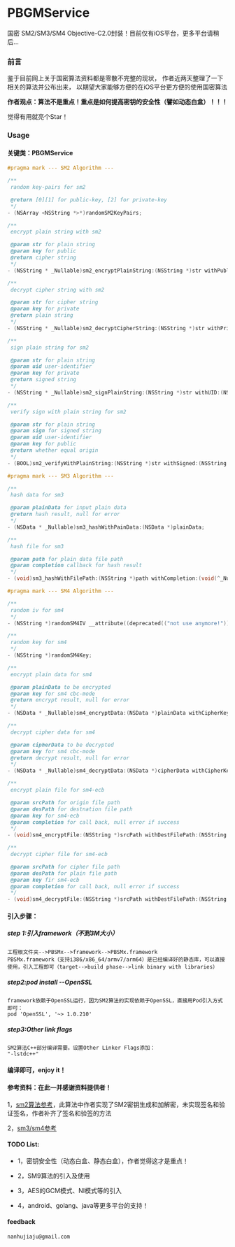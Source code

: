 # PBGMService

国密 SM2/SM3/SM4 Objective-C2.0封装！目前仅有iOS平台，更多平台请稍后...

### 前言

鉴于目前网上关于国密算法资料都是零散不完整的现状，
作者近两天整理了一下相关的算法并公布出来，
以期望大家能够方便的在iOS平台更方便的使用国密算法

**作者观点：算法不是重点！重点是如何提高密钥的安全性（譬如动态白盒）！！！**

觉得有用就亮个Star！
	
### Usage

#### 关键类：PBGMService

```Objective-C
#pragma mark --- SM2 Algorithm ---

/**
 random key-pairs for sm2

 @return [0][1] for public-key, [2] for private-key
 */
- (NSArray <NSString *>*)randomSM2KeyPairs;

/**
 encrypt plain string with sm2

 @param str for plain string
 @param key for public
 @return cipher string
 */
- (NSString * _Nullable)sm2_encryptPlainString:(NSString *)str withPublicKey:(NSString *)key;

/**
 decrypt cipher string with sm2

 @param str for cipher string
 @param key for private
 @return plain string
 */
- (NSString * _Nullable)sm2_decryptCipherString:(NSString *)str withPrivateKey:(NSString *)key;

/**
 sign plain string for sm2

 @param str for plain string
 @param uid user-identifier
 @param key for private
 @return signed string
 */
- (NSString * _Nullable)sm2_signPlainString:(NSString *)str withUID:(NSString *)uid withPrivateKey:(NSString *)key;

/**
 verify sign with plain string for sm2

 @param str for plain string
 @param sign for signed string
 @param uid user-identifier
 @param key for public
 @return whether equal origin
 */
- (BOOL)sm2_verifyWithPlainString:(NSString *)str withSigned:(NSString *)sign withUID:(NSString *)uid withPublicKey:(NSString *)key;

#pragma mark --- SM3 Algorithm ---

/**
 hash data for sm3

 @param plainData for input plain data
 @return hash result, null for error
 */
- (NSData * _Nullable)sm3_hashWithPainData:(NSData *)plainData;

/**
 hash file for sm3

 @param path for plain data file path
 @param completion callback for hash result
 */
- (void)sm3_hashWithFilePath:(NSString *)path withCompletion:(void(^_Nullable)(NSError*_Nullable err, NSData *_Nullable hash))completion;

#pragma mark --- SM4 Algorithm ---

/**
 random iv for sm4
 */
- (NSString *)randomSM4IV __attribute((deprecated(("not use anymore!"))));

/**
 random key for sm4
 */
- (NSString *)randomSM4Key;

/**
 encrypt plain data for sm4

 @param plainData to be encrypted
 @param key for sm4 cbc-mode
 @return encrypt result, null for error
 */
- (NSData * _Nullable)sm4_encryptData:(NSData *)plainData withCipherKey:(NSString *)key NS_AVAILABLE_IOS(8_0);

/**
 decrypt cipher data for sm4

 @param cipherData to be decrypted
 @param key for sm4 cbc-mode
 @return decrypt result, null for error
 */
- (NSData * _Nullable)sm4_decryptData:(NSData *)cipherData withCipherKey:(NSString *)key NS_AVAILABLE_IOS(8_0);

/**
 encrypt plain file for sm4-ecb

 @param srcPath for origin file path
 @param desPath for destnation file path
 @param key for sm4-ecb
 @param completion for call back, null error if success
 */
- (void)sm4_encryptFile:(NSString *)srcPath withDestFilePath:(NSString *)desPath withCipherKey:(NSString *)key withCompletion:(void(^_Nullable)(NSError*_Nullable err))completion;

/**
 decrypt cipher file for sm4-ecb

 @param srcPath for cipher file path
 @param desPath for plain file path
 @param key fir sm4-ecb
 @param completion for call back, null error if success
 */
- (void)sm4_decryptFile:(NSString *)srcPath withDestFilePath:(NSString *)desPath withCipherKey:(NSString *)key withCompletion:(void(^_Nullable)(NSError*_Nullable err))completion;
```

#### 引入步骤：
##### step 1:引入framework（不到3M大小）
	工程根文件夹-->PBSMx-->framework-->PBSMx.framework
	PBSMx.framework（支持i386/x86_64/armv7/arm64）是已经编译好的静态库，可以直接使用，引入工程即可（target-->build phase-->link binary with libraries）
##### step2:pod install --OpenSSL
	framework依赖于OpenSSL运行，因为SM2算法的实现依赖于OpenSSL，直接用Pod引入方式即可：
	pod 'OpenSSL', '~> 1.0.210'
##### step3:Other link flags
	SM2算法C++部分编译需要。设置Other Linker Flags添加：
	"-lstdc++"
#### 编译即可，enjoy it！

#### 参考资料：在此一并感谢资料提供者！
1，[sm2算法参考](https://github.com/dishibolei/SM2)，此算法中作者实现了SM2密钥生成和加解密，未实现签名和验证签名，作者补齐了签名和验签的方法

2，[sm3/sm4参考](http://www.cnblogs.com/TaiYangXiManYouZhe/p/4317519.html)

#### TODO List:
* 1，密钥安全性（动态白盒、静态白盒），作者觉得这才是重点！

* 2，SM9算法的引入及使用

* 3，AES的GCM模式、NI模式等的引入

* 4，android、golang、java等更多平台的支持！

#### feedback
	nanhujiaju@gmail.com
